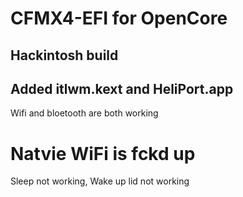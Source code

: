 # CFMX4-EFI for OpenCore

## Hackintosh build
## Added itlwm.kext and HeliPort.app
Wifi and bloetooth are both working

# Natvie WiFi is fckd up
Sleep not working, Wake up lid not working 
